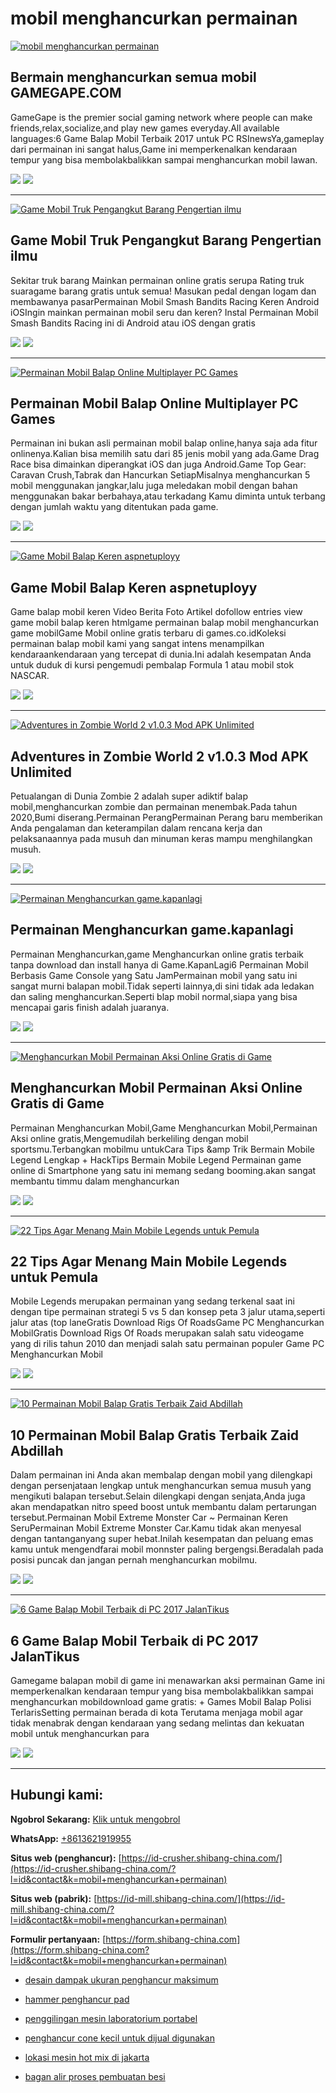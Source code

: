# mobil menghancurkan permainan

<a href="https://swt.shibang-china.com/?l=id&img&k=mobil+menghancurkan+permainan" target="_blank">![mobil menghancurkan permainan](http://static.shibang-china.com/all-800x300/1365.jpg)</a>

## Bermain menghancurkan semua mobil GAMEGAPE.COM
GameGape is the premier social gaming network where people can make friends,relax,socialize,and play new games everyday.All available languages:6 Game Balap Mobil Terbaik 2017 untuk PC RSInewsYa,gameplay dari permainan ini sangat halus,Game ini memperkenalkan kendaraan tempur yang bisa membolakbalikkan sampai menghancurkan mobil lawan.


<a href="https://whatsapp.shibangsoft.com/WhatsApp.php" target="_blank" title="WhatsApp">![](http://static.shibang-china.com/icon/whatsapp.png)</a> <a href="https://swt.shibang-china.com/?l=id&icon&k=mobil+menghancurkan+permainan" target="_blank">![](http://static.shibang-china.com/icon/chat-id.png)</a>

---

<a href="https://swt.shibang-china.com/?l=id&img&k=mobil+menghancurkan+permainan" target="_blank">![Game Mobil Truk Pengangkut Barang Pengertian ilmu](http://static.shibang-china.com/all-800x300/1054.jpg)</a>

## Game Mobil Truk Pengangkut Barang Pengertian ilmu
Sekitar truk barang Mainkan permainan online gratis serupa Rating truk suaragame barang gratis untuk semua! Masukan pedal dengan logam dan membawanya pasarPermainan Mobil Smash Bandits Racing Keren Android iOSIngin mainkan permainan mobil seru dan keren? Instal Permainan Mobil Smash Bandits Racing ini di Android atau iOS dengan gratis


<a href="https://whatsapp.shibangsoft.com/WhatsApp.php" target="_blank" title="WhatsApp">![](http://static.shibang-china.com/icon/whatsapp.png)</a> <a href="https://swt.shibang-china.com/?l=id&icon&k=mobil+menghancurkan+permainan" target="_blank">![](http://static.shibang-china.com/icon/chat-id.png)</a>

---

<a href="https://swt.shibang-china.com/?l=id&img&k=mobil+menghancurkan+permainan" target="_blank">![Permainan Mobil Balap Online Multiplayer PC Games](http://static.shibang-china.com/all-800x300/137.jpg)</a>

## Permainan Mobil Balap Online Multiplayer PC Games
Permainan ini bukan asli permainan mobil balap online,hanya saja ada fitur onlinenya.Kalian bisa memilih satu dari 85 jenis mobil yang ada.Game Drag Race bisa dimainkan diperangkat iOS dan juga Android.Game Top Gear: Caravan Crush,Tabrak dan Hancurkan SetiapMisalnya menghancurkan 5 mobil menggunakan jangkar,lalu juga meledakan mobil dengan bahan menggunakan bakar berbahaya,atau terkadang Kamu diminta untuk terbang dengan jumlah waktu yang ditentukan pada game.


<a href="https://whatsapp.shibangsoft.com/WhatsApp.php" target="_blank" title="WhatsApp">![](http://static.shibang-china.com/icon/whatsapp.png)</a> <a href="https://swt.shibang-china.com/?l=id&icon&k=mobil+menghancurkan+permainan" target="_blank">![](http://static.shibang-china.com/icon/chat-id.png)</a>

---

<a href="https://swt.shibang-china.com/?l=id&img&k=mobil+menghancurkan+permainan" target="_blank">![Game Mobil Balap Keren aspnetuployy](http://static.shibang-china.com/all-800x300/1385.jpg)</a>

## Game Mobil Balap Keren aspnetuployy
Game balap mobil keren Video Berita Foto Artikel dofollow entries view game mobil balap keren htmlgame permainan balap mobil menghancurkan game mobilGame Mobil online gratis terbaru di games.co.idKoleksi permainan balap mobil kami yang sangat intens menampilkan kendaraankendaraan yang tercepat di dunia.Ini adalah kesempatan Anda untuk duduk di kursi pengemudi pembalap Formula 1 atau mobil stok NASCAR.


<a href="https://whatsapp.shibangsoft.com/WhatsApp.php" target="_blank" title="WhatsApp">![](http://static.shibang-china.com/icon/whatsapp.png)</a> <a href="https://swt.shibang-china.com/?l=id&icon&k=mobil+menghancurkan+permainan" target="_blank">![](http://static.shibang-china.com/icon/chat-id.png)</a>

---

<a href="https://swt.shibang-china.com/?l=id&img&k=mobil+menghancurkan+permainan" target="_blank">![Adventures in Zombie World 2 v1.0.3 Mod APK Unlimited](http://static.shibang-china.com/all-800x300/219.jpg)</a>

## Adventures in Zombie World 2 v1.0.3 Mod APK Unlimited
Petualangan di Dunia Zombie 2 adalah super adiktif balap mobil,menghancurkan zombie dan permainan menembak.Pada tahun 2020,Bumi diserang.Permainan PerangPermainan Perang baru memberikan Anda pengalaman dan keterampilan dalam rencana kerja dan pelaksanaannya pada musuh dan minuman keras mampu menghilangkan musuh.


<a href="https://whatsapp.shibangsoft.com/WhatsApp.php" target="_blank" title="WhatsApp">![](http://static.shibang-china.com/icon/whatsapp.png)</a> <a href="https://swt.shibang-china.com/?l=id&icon&k=mobil+menghancurkan+permainan" target="_blank">![](http://static.shibang-china.com/icon/chat-id.png)</a>

---

<a href="https://swt.shibang-china.com/?l=id&img&k=mobil+menghancurkan+permainan" target="_blank">![Permainan Menghancurkan game.kapanlagi](http://static.shibang-china.com/all-800x300/1260.jpg)</a>

## Permainan Menghancurkan game.kapanlagi
Permainan Menghancurkan,game Menghancurkan online gratis terbaik tanpa download dan install hanya di Game.KapanLagi6 Permainan Mobil Berbasis Game Console yang Satu JamPermainan mobil yang satu ini sangat murni balapan mobil.Tidak seperti lainnya,di sini tidak ada ledakan dan saling menghancurkan.Seperti blap mobil normal,siapa yang bisa mencapai garis finish adalah juaranya.


<a href="https://whatsapp.shibangsoft.com/WhatsApp.php" target="_blank" title="WhatsApp">![](http://static.shibang-china.com/icon/whatsapp.png)</a> <a href="https://swt.shibang-china.com/?l=id&icon&k=mobil+menghancurkan+permainan" target="_blank">![](http://static.shibang-china.com/icon/chat-id.png)</a>

---

<a href="https://swt.shibang-china.com/?l=id&img&k=mobil+menghancurkan+permainan" target="_blank">![Menghancurkan Mobil Permainan Aksi Online Gratis di Game](http://static.shibang-china.com/all-800x300/804.jpg)</a>

## Menghancurkan Mobil Permainan Aksi Online Gratis di Game
Permainan Menghancurkan Mobil,Game Menghancurkan Mobil,Permainan Aksi online gratis,Mengemudilah berkeliling dengan mobil sportsmu.Terbangkan mobilmu untukCara Tips &amp Trik Bermain Mobile Legend Lengkap + HackTips Bermain Mobile Legend Permainan game online di Smartphone yang satu ini memang sedang booming.akan sangat membantu timmu dalam menghancurkan


<a href="https://whatsapp.shibangsoft.com/WhatsApp.php" target="_blank" title="WhatsApp">![](http://static.shibang-china.com/icon/whatsapp.png)</a> <a href="https://swt.shibang-china.com/?l=id&icon&k=mobil+menghancurkan+permainan" target="_blank">![](http://static.shibang-china.com/icon/chat-id.png)</a>

---

<a href="https://swt.shibang-china.com/?l=id&img&k=mobil+menghancurkan+permainan" target="_blank">![22 Tips Agar Menang Main Mobile Legends untuk Pemula](http://static.shibang-china.com/all-800x300/239.jpg)</a>

## 22 Tips Agar Menang Main Mobile Legends untuk Pemula
Mobile Legends merupakan permainan yang sedang terkenal saat ini dengan tipe permainan strategi 5 vs 5 dan konsep peta 3 jalur utama,seperti jalur atas (top laneGratis Download Rigs Of RoadsGame PC Menghancurkan MobilGratis Download Rigs Of Roads merupakan salah satu videogame yang di rilis tahun 2010 dan menjadi salah satu permainan populer Game PC Menghancurkan Mobil


<a href="https://whatsapp.shibangsoft.com/WhatsApp.php" target="_blank" title="WhatsApp">![](http://static.shibang-china.com/icon/whatsapp.png)</a> <a href="https://swt.shibang-china.com/?l=id&icon&k=mobil+menghancurkan+permainan" target="_blank">![](http://static.shibang-china.com/icon/chat-id.png)</a>

---

<a href="https://swt.shibang-china.com/?l=id&img&k=mobil+menghancurkan+permainan" target="_blank">![10 Permainan Mobil Balap Gratis Terbaik Zaid Abdillah](http://static.shibang-china.com/all-800x300/281.jpg)</a>

## 10 Permainan Mobil Balap Gratis Terbaik Zaid Abdillah
Dalam permainan ini Anda akan membalap dengan mobil yang dilengkapi dengan persenjataan lengkap untuk menghancurkan semua musuh yang mengikuti balapan tersebut.Selain dilengkapi dengan senjata,Anda juga akan mendapatkan nitro speed boost untuk membantu dalam pertarungan tersebut.Permainan Mobil Extreme Monster Car ~ Permainan Keren SeruPermainan Mobil Extreme Monster Car.Kamu tidak akan menyesal dengan tantanganyang super hebat.Inilah kesempatan dan peluang emas kamu untuk mengendfarai mobil monnster paling bergengsi.Beradalah pada posisi puncak dan jangan pernah menghancurkan mobilmu.


<a href="https://whatsapp.shibangsoft.com/WhatsApp.php" target="_blank" title="WhatsApp">![](http://static.shibang-china.com/icon/whatsapp.png)</a> <a href="https://swt.shibang-china.com/?l=id&icon&k=mobil+menghancurkan+permainan" target="_blank">![](http://static.shibang-china.com/icon/chat-id.png)</a>

---

<a href="https://swt.shibang-china.com/?l=id&img&k=mobil+menghancurkan+permainan" target="_blank">![6 Game Balap Mobil Terbaik di PC 2017 JalanTikus](http://static.shibang-china.com/all-800x300/1302.jpg)</a>

## 6 Game Balap Mobil Terbaik di PC 2017 JalanTikus
Gamegame balapan mobil di game ini menawarkan aksi permainan Game ini memperkenalkan kendaraan tempur yang bisa membolakbalikkan sampai menghancurkan mobildownload game gratis: + Games Mobil Balap Polisi TerlarisSetting permainan berada di kota Terutama menjaga mobil agar tidak menabrak dengan kendaraan yang sedang melintas dan kekuatan mobil untuk menghancurkan para


<a href="https://whatsapp.shibangsoft.com/WhatsApp.php" target="_blank" title="WhatsApp">![](http://static.shibang-china.com/icon/whatsapp.png)</a> <a href="https://swt.shibang-china.com/?l=id&icon&k=mobil+menghancurkan+permainan" target="_blank">![](http://static.shibang-china.com/icon/chat-id.png)</a>

---
## Hubungi kami:

**Ngobrol Sekarang:** [Klik untuk mengobrol](https://swt.shibang-china.com?l=id&contact&k=mobil+menghancurkan+permainan)

**WhatsApp:**  [+8613621919955](https://whatsapp.shibangsoft.com/WhatsApp.php)

**Situs web (penghancur):** [https://id-crusher.shibang-china.com/](https://id-crusher.shibang-china.com/?l=id&contact&k=mobil+menghancurkan+permainan)

**Situs web (pabrik):** [https://id-mill.shibang-china.com/](https://id-mill.shibang-china.com/?l=id&contact&k=mobil+menghancurkan+permainan)

**Formulir pertanyaan:** [https://form.shibang-china.com](https://form.shibang-china.com?l=id&contact&k=mobil+menghancurkan+permainan)

* [desain dampak ukuran penghancur maksimum](../38/desain%20dampak%20ukuran%20penghancur%20maksimum.md)

* [hammer penghancur pad](../31/hammer%20penghancur%20pad.md)

* [penggilingan mesin laboratorium portabel](../33/penggilingan%20mesin%20laboratorium%20portabel.md)

* [penghancur cone kecil untuk dijual digunakan](../34/penghancur%20cone%20kecil%20untuk%20dijual%20digunakan.md)

* [lokasi mesin hot mix di jakarta](../35/lokasi%20mesin%20hot%20mix%20di%20jakarta.md)

* [bagan alir proses pembuatan besi](../40/bagan%20alir%20proses%20pembuatan%20besi.md)